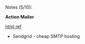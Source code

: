 Notes (5/10):

**Action Mailer**

[html ref](https://github.com/qcmerge/intro-to-rails/blob/master/05102014/intro_to_action_mailer.html)

* Sendgrid - cheap SMTP hosting
